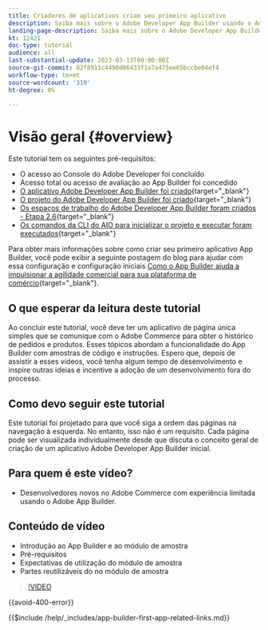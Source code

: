 ```yaml
---
title: Criadores de aplicativos criam seu primeiro aplicativo
description: Saiba mais sobre o Adobe Developer App Builder usando o Adobe Commerce e crie seu primeiro aplicativo.
landing-page-description: Saiba mais sobre o Adobe Developer App Builder usado com o Adobe Commerce e crie seu primeiro aplicativo.
kt: 12421
doc-type: tutorial
audience: all
last-substantial-update: 2023-03-13T00:00:00Z
source-git-commit: 82f8911c4490d06433f1a7a475ee65bccbe04ef4
workflow-type: tm+mt
source-wordcount: '319'
ht-degree: 0%

---
```



# Visão geral {#overview}

Este tutorial tem os seguintes pré-requisitos:

* O acesso ao Console do Adobe Developer foi concluído
* Acesso total ou acesso de avaliação ao App Builder foi concedido
* [O aplicativo Adobe Developer App Builder foi criado](https://developer.adobe.com/app-builder/docs/getting_started/first_app/){target="_blank"}
* [O projeto do Adobe Developer App Builder foi criado](https://developer.adobe.com/console){target="_blank"}
* [Os espaços de trabalho do Adobe Developer App Builder foram criados - Etapa 2.6](https://developer.adobe.com/app-builder/docs/getting_started/first_app/#2-creating-a-new-project-on-developer-console){target="_blank"}
* [Os comandos da CLI do AIO para inicializar o projeto e executar foram executados](https://developer.adobe.com/runtime){target="_blank"}

Para obter mais informações sobre como criar seu primeiro aplicativo App Builder, você pode exibir a seguinte postagem do blog para ajudar com essa configuração e configuração iniciais [Como o App Builder ajuda a impulsionar a agilidade comercial para sua plataforma de comércio](https://business.adobe.com/blog/how-to/how-app-builder-helps-you-implement-a-composable-commerce-strategy){target="_blank"}.

## O que esperar da leitura deste tutorial

Ao concluir este tutorial, você deve ter um aplicativo de página única simples que se comunique com o Adobe Commerce para obter o histórico de pedidos e produtos. Esses tópicos abordam a funcionalidade do App Builder com amostras de código e instruções. Espero que, depois de assistir a esses vídeos, você tenha algum tempo de desenvolvimento e inspire outras ideias e incentive a adoção de um desenvolvimento fora do processo.

## Como devo seguir este tutorial

Este tutorial foi projetado para que você siga a ordem das páginas na navegação à esquerda. No entanto, isso não é um requisito. Cada página pode ser visualizada individualmente desde que discuta o conceito geral de criação de um aplicativo Adobe Developer App Builder inicial.

## Para quem é este vídeo?

* Desenvolvedores novos no Adobe Commerce com experiência limitada usando o Adobe App Builder.

## Conteúdo de vídeo

* Introdução ao App Builder e ao módulo de amostra
* Pré-requisitos
* Expectativas de utilização do módulo de amostra
* Partes reutilizáveis do no módulo de amostra

>[!VIDEO](https://video.tv.adobe.com/v/3416740)

{{avoid-400-error}}

{{$include /help/_includes/app-builder-first-app-related-links.md}}

